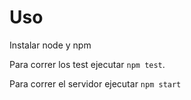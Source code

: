 # Uso
Instalar node y npm

Para correr los test ejecutar `npm test`. 

Para correr el servidor ejecutar `npm start`